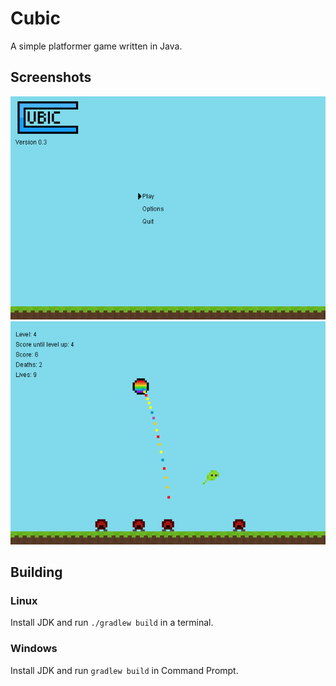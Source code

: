 # Cubic
A simple platformer game written in Java.

## Screenshots
![Start screen](./images/startScreen.png)
![Gameplay](./images/game.png)

## Building
### Linux
Install JDK and run ```./gradlew build``` in a terminal.
### Windows
Install JDK and run ```gradlew build``` in Command Prompt.
